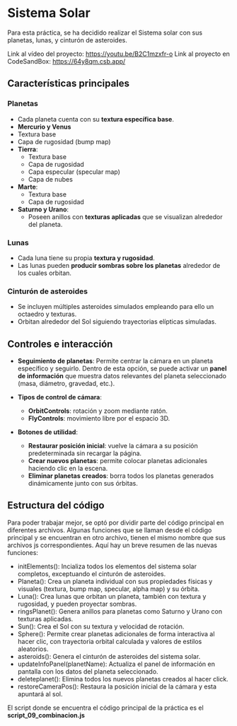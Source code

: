 # Sistema Solar
Para esta práctica, se ha decidido realizar el Sistema solar con sus planetas, lunas, y cinturón de asteroides.

Link al vídeo del proyecto: https://youtu.be/B2C1mzxfr-o
Link al proyecto en CodeSandBox: https://64y8qm.csb.app/

## Características principales

### Planetas

* Cada planeta cuenta con su **textura específica base**.
* **Mercurio y Venus**
* Textura base
* Capa de rugosidad (bump map)
* **Tierra**:
  * Textura base
  * Capa de rugosidad 
  * Capa especular (specular map)
  * Capa de nubes
* **Marte**:
  * Textura base
  * Capa de rugosidad
* **Saturno y Urano**:
  * Poseen anillos con **texturas aplicadas** que se visualizan alrededor del planeta.

### Lunas
* Cada luna tiene su propia **textura y rugosidad**.
* Las lunas pueden **producir sombras sobre los planetas** alrededor de los cuales orbitan.

### Cinturón de asteroides
* Se incluyen múltiples asteroides simulados empleando para ello un octaedro y texturas.
* Orbitan alrededor del Sol siguiendo trayectorias elípticas simuladas.

## Controles e interacción
* **Seguimiento de planetas**:
  Permite centrar la cámara en un planeta específico y seguirlo.
  Dentro de esta opción, se puede activar un **panel de información** que muestra datos relevantes del planeta seleccionado (masa, diámetro, gravedad, etc.).

* **Tipos de control de cámara**:
  * **OrbitControls**: rotación y zoom mediante ratón.
  * **FlyControls**: movimiento libre por el espacio 3D.

* **Botones de utilidad**:
  * **Restaurar posición inicial**: vuelve la cámara a su posición predeterminada sin recargar la página.
  * **Crear nuevos planetas**: permite colocar planetas adicionales haciendo clic en la escena.
  * **Eliminar planetas creados**: borra todos los planetas generados dinámicamente junto con sus órbitas.
 
## Estructura del código

Para poder trabajar mejor, se optó por dividir parte del código principal en diferentes archivos. Algunas funciones que se llaman desde el código principal y se encuentran en otro archivo, tienen el mismo nombre que sus archivos js correspondientes. Aquí hay un breve resumen de las nuevas funciones:
* initElements(): Incializa todos los elementos del sistema solar completos, exceptuando el cinturón de asteroides.
* Planeta(): Crea un planeta individual con sus propiedades físicas y visuales (textura, bump map, specular, alpha map) y su órbita.
* Luna(): Crea lunas que orbitan un planeta, también con textura y rugosidad, y pueden proyectar sombras.
* ringsPlanet(): Genera anillos para planetas como Saturno y Urano con texturas aplicadas.
* Sun(): Crea el Sol con su textura y velocidad de rotación.
* Sphere(): Permite crear planetas adicionales de forma interactiva al hacer clic, con trayectoria orbital calculada y valores de estilos aleatorios.
* asteroids(): Genera el cinturón de asteroides del sistema solar.
* updateInfoPanel(planetName): Actualiza el panel de información en pantalla con los datos del planeta seleccionado.
* deleteplanet(): Elimina todos los nuevos planetas creados al hacer click.
* restoreCameraPos(): Restaura la posición inicial de la cámara y esta apuntará al sol.

El script donde se encuentra el código principal de la práctica es el **script_09_combinacion.js**
